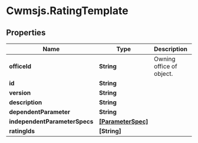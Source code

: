 # Cwmsjs.RatingTemplate

## Properties

Name | Type | Description | Notes
------------ | ------------- | ------------- | -------------
**officeId** | **String** | Owning office of object. | 
**id** | **String** |  | [optional] 
**version** | **String** |  | [optional] 
**description** | **String** |  | [optional] 
**dependentParameter** | **String** |  | [optional] 
**independentParameterSpecs** | [**[ParameterSpec]**](ParameterSpec.md) |  | [optional] 
**ratingIds** | **[String]** |  | [optional] 


